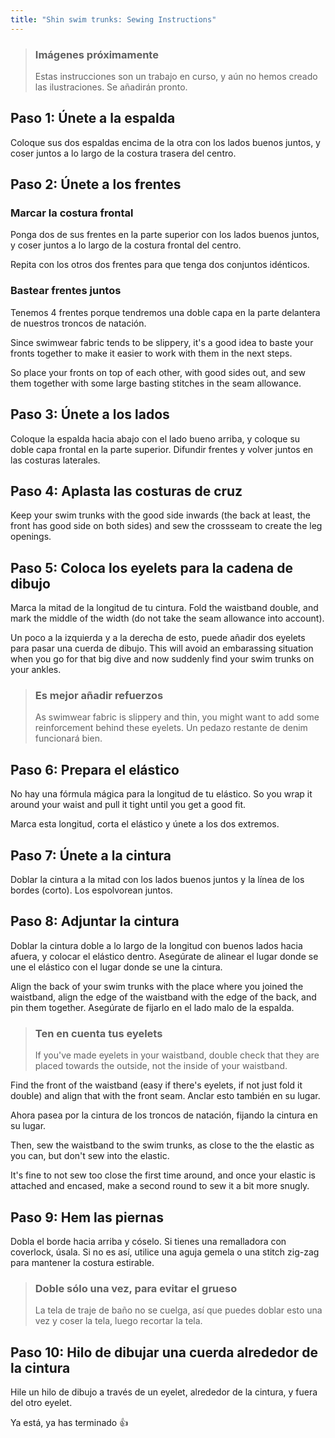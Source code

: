 ```yaml
---
title: "Shin swim trunks: Sewing Instructions"
---
```


> ### Imágenes próximamente
> 
> Estas instrucciones son un trabajo en curso, y aún no hemos creado las ilustraciones. Se añadirán pronto.

## Paso 1: Únete a la espalda

Coloque sus dos espaldas encima de la otra con los lados buenos juntos, y coser juntos a lo largo de la costura trasera del centro.

## Paso 2: Únete a los frentes

### Marcar la costura frontal

Ponga dos de sus frentes en la parte superior con los lados buenos juntos, y coser juntos a lo largo de la costura frontal del centro.

Repita con los otros dos frentes para que tenga dos conjuntos idénticos.

### Bastear frentes juntos

Tenemos 4 frentes porque tendremos una doble capa en la parte delantera de nuestros troncos de natación.

Since swimwear fabric tends to be slippery, it's a good idea to baste your fronts together to make it easier to work with them in the next steps.

So place your fronts on top of each other, with good sides out, and sew them together with some large basting stitches in the seam allowance.

## Paso 3: Únete a los lados

Coloque la espalda hacia abajo con el lado bueno arriba, y coloque su doble capa frontal en la parte superior. Difundir frentes y volver juntos en las costuras laterales.

## Paso 4: Aplasta las costuras de cruz

Keep your swim trunks with the good side inwards (the back at least, the front has good side on both sides) and sew the crossseam to create the leg openings.

## Paso 5: Coloca los eyelets para la cadena de dibujo

Marca la mitad de la longitud de tu cintura. Fold the waistband double, and mark the middle of the width (do not take the seam allowance into account).

Un poco a la izquierda y a la derecha de esto, puede añadir dos eyelets para pasar una cuerda de dibujo. This will avoid an embarassing situation when you go for that big dive and now suddenly find your swim trunks on your ankles.

> ### Es mejor añadir refuerzos
> 
> As swimwear fabric is slippery and thin, you might want to add some reinforcement behind these eyelets. Un pedazo restante de denim funcionará bien.

## Paso 6: Prepara el elástico

No hay una fórmula mágica para la longitud de tu elástico. So you wrap it around your waist and pull it tight until you get a good fit.

Marca esta longitud, corta el elástico y únete a los dos extremos.

## Paso 7: Únete a la cintura

Doblar la cintura a la mitad con los lados buenos juntos y la línea de los bordes (corto). Los espolvorean juntos.

## Paso 8: Adjuntar la cintura

Doblar la cintura doble a lo largo de la longitud con buenos lados hacia afuera, y colocar el elástico dentro. Asegúrate de alinear el lugar donde se une el elástico con el lugar donde se une la cintura.

Align the back of your swim trunks with the place where you joined the waistband, align the edge of the waistband with the edge of the back, and pin them together. Asegúrate de fijarlo en el lado malo de la espalda.

> ### Ten en cuenta tus eyelets
> 
> If you've made eyelets in your waistband, double check that they are placed towards the outside, not the inside of your waistband.

Find the front of the waistband (easy if there's eyelets, if not just fold it double) and align that with the front seam. Anclar esto también en su lugar.

Ahora pasea por la cintura de los troncos de natación, fijando la cintura en su lugar.

Then, sew the waistband to the swim trunks, as close to the the elastic as you can, but don't sew into the elastic.

It's fine to not sew too close the first time around, and once your elastic is attached and encased, make a second round to sew it a bit more snugly.

## Paso 9: Hem las piernas

Dobla el borde hacia arriba y cóselo. Si tienes una remalladora con coverlock, úsala. Si no es así, utilice una aguja gemela o una stitch zig-zag para mantener la costura estirable.

> ### Doble sólo una vez, para evitar el grueso
> 
> La tela de traje de baño no se cuelga, así que puedes doblar esto una vez y coser la tela, luego recortar la tela.

## Paso 10: Hilo de dibujar una cuerda alrededor de la cintura

Hile un hilo de dibujo a través de un eyelet, alrededor de la cintura, y fuera del otro eyelet.

Ya está, ya has terminado 👍
